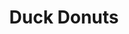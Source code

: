 ---
layout: '../../../layouts/Restaurant.astro'
title: Duck Donuts
lng: -76.9971751
lat: 40.2446163
color: 'var(--breakfast)'
type: breakfast
address: 6230 Carlisle Pike, Hampden Township, PA 17050
rating: 4
tags:
  - donuts
  - bakery
  - coffee
---